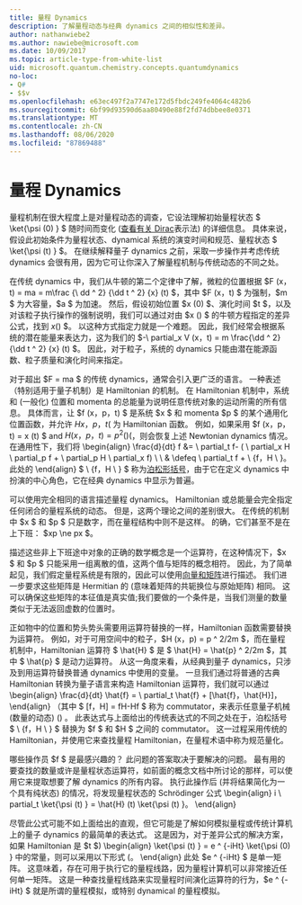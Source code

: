```yaml
---
title: 量程 Dynamics
description: 了解量程动态与经典 dynamics 之间的相似性和差异。
author: nathanwiebe2
ms.author: nawiebe@microsoft.com
ms.date: 10/09/2017
ms.topic: article-type-from-white-list
uid: microsoft.quantum.chemistry.concepts.quantumdynamics
no-loc:
- Q#
- $$v
ms.openlocfilehash: e63ec497f2a7747e172d5fbdc249fe4064c482b6
ms.sourcegitcommit: 6bf99d93590d6aa80490e88f2fd74dbbee8e0371
ms.translationtype: MT
ms.contentlocale: zh-CN
ms.lasthandoff: 08/06/2020
ms.locfileid: "87869488"
---
```

# <a name="quantum-dynamics"></a>量程 Dynamics

量程机制在很大程度上是对量程动态的调查，它设法理解初始量程状态 $ \ket{\psi (0) } $ 随时间而变化 ([查看有关 Dirac](xref:microsoft.quantum.concepts.dirac)表示法) 的详细信息。
具体来说，假设此初始条件为量程状态、dynamical 系统的演变时间和规范、量程状态 $ \ket{\psi (t) } $。
在继续解释量子 dynamics 之前，采取一步操作并考虑传统 dynamics 会很有用，因为它可让你深入了解量程机制与传统动态的不同之处。

在传统 dynamics 中，我们从牛顿的第二个定律中了解，微粒的位置根据 $F (x，t) = ma = m\frac {\ dd ^ 2} {\dd t ^ 2} {x} (t) $，其中 $F (x，t) $ 为强制，$m $ 为大容量，$a $ 为加速。
然后，假设初始位置 $x (0) $、演化时间 $t $，以及对该粒子执行操作的强制说明，我们可以通过对由 $x () $ 的牛顿方程指定的差异公式，找到 $x ($) $。
以这种方式指定力就是一个难题。
因此，我们经常会根据系统的潜在能量来表达力，这为我们的 $-\ partial_x V (x，t) = m \frac{\dd ^ 2} {\dd t ^ 2} {x} (t) $。
因此，对于粒子，系统的 dynamics 只能由潜在能源函数、粒子质量和演化时间来指定。

对于超出 $F = ma $ 的传统 dynamics，通常会引入更广泛的语言。
一种表述（特别适用于量子机制）是 Hamiltonian 的机制。
在 Hamiltonian 机制中，系统和 (一般化) 位置和 momenta 的总能量为说明任意传统对象的运动所需的所有信息。
具体而言，让 $f (x，p，t) $ 是系统 $x $ 和 momenta $p $ 的某个通用化位置函数，并允许 $H x，p，t ($ 为 Hamiltonian 函数。
例如，如果采用 $f (x，p，t) = x (t) $ and $H (x，p，t) = p ^ 2 ()  ($，则会恢复上述 Newtonian dynamics 情况。
在通用性下，我们将 \begin{align} \frac{d}{dt} f &= \ partial_t f- ( \ partial_x H \ partial_p f + \ partial_p H \ partial_x f) \\ \\ & \defeq \ partial_t f + \\ {f，H \\ }。
此处的 \end{align} $ \\ {f，H \\ } $ 称为[泊松形括号](https://en.wikipedia.org/wiki/Poisson_bracket)，由于它在定义 dynamics 中扮演的中心角色，它在经典 dynamics 中显示为普遍。

可以使用完全相同的语言描述量程 dynamics。
Hamiltonian 或总能量会完全指定任何闭合的量程系统的动态。
但是，这两个理论之间的差别很大。
在传统的机制中 $x $ 和 $p $ 只是数字，而在量程结构中则不是这样。
的确，它们甚至不是在上下班： $xp \ne px $。

描述这些非上下班途中对象的正确的数学概念是一个运算符，在这种情况下，$x $ 和 $p $ 只能采用一组离散的值，这两个值与矩阵的概念相符。
因此，为了简单起见，我们假定量程系统是有限的，因此可以使用[向量和矩阵](xref:microsoft.quantum.concepts.vectors)进行描述。
我们进一步要求这些矩阵是 Hermitian 的 (意味着矩阵的共轭换位与原始矩阵) 相同。
这可以确保这些矩阵的本征值是真实值;我们要做的一个条件是，当我们测量的数量类似于无法返回虚数的位置时。

正如物中的位置和势头势头需要用运算符替换的一样，Hamiltonian 函数需要替换为运算符。
例如，对于可用空间中的粒子，$H (x，p) = p ^ 2/2m $，而在量程机制中，Hamiltonian 运算符 $ \hat{H} $ 是 $ \hat{H} = \hat{p} ^ 2/2m $，其中 $ \hat{p} $ 是动力运算符。
从这一角度来看，从经典到量子 dynamics，只涉及到用运算符替换普通 dynamics 中使用的变量。
一旦我们通过将普通的古典 Hamiltonian 转换为量子语言来构造 Hamiltonian 运算符，我们就可以通过 \begin{align} \frac{d}{dt} \hat{f} = \ partial_t \hat{f} + [\hat{f}，\hat{H}]，\end{align} （其中 $ [f，H] = fH-Hf $ 称为 commutator，来表示任意量子机械 (数量的动态)  () 。
此表达式与上面给出的传统表达式的不同之处在于，泊松括号 $ \\ {f，H \\ } $ 替换为 $f $ 和 $H $ 之间的 commutator。
这一过程采用传统的 Hamiltonian，并使用它来查找量程 Hamiltonian，在量程术语中称为规范量化。

哪些操作员 $f $ 是最感兴趣的？  此问题的答案取决于要解决的问题。
最有用的要查找的数量或许是量程状态运算符，如前面的概念文档中所讨论的那样，可以使用它来提取想要了解 dynamics 的所有内容。
执行此操作后 (并将结果简化为一个具有纯状态) 的情况，将发现量程状态的 Schrödinger 公式 \begin{align} i \ partial_t \ket{\psi (t) } = \hat{H} (t) \ket{\psi (t) }。
\end{align}

尽管此公式可能不如上面给出的直观，但它可能是了解如何模拟量程或传统计算机上的量子 dynamics 的最简单的表达式。
这是因为，对于差异公式的解决方案，如果 Hamiltonian 是 $t $) \begin{align} \ket{\psi (t) } = e ^ {-iHt} \ket{\psi (0) } 中的常量，则可以采用以下形式 (。
\end{align} 此处 $e ^ {-iHt} $ 是单一矩阵。
这意味着，存在可用于执行它的量程线路，因为量程计算机可以非常接近任何单一矩阵。
这是一种查找量程线路来实现量程时间演化运算符的行为，$e ^ {-iHt} $ 就是所谓的量程模拟，或特别 dynamical 的量程模拟。
